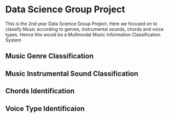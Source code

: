 # Data Science Group Project
This is the 2nd year Data Science Group Project. Here we focused on to classify Music according to genres, instrumental sounds, chords and voice types. Hence this would be a Multimodal Music Information Classification System
## Music Genre Classification
## Music Instrumental Sound Classification
## Chords Identification
## Voice Type Identificaion
